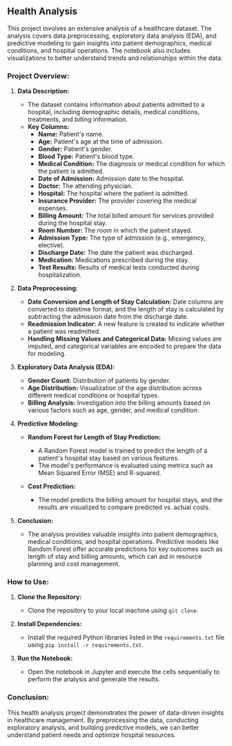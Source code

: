 ## Health Analysis

This project involves an extensive analysis of a healthcare dataset. The analysis covers data preprocessing, exploratory data analysis (EDA), and predictive modeling to gain insights into patient demographics, medical conditions, and hospital operations. The notebook also includes visualizations to better understand trends and relationships within the data.

### Project Overview:
1. **Data Description:**
   - The dataset contains information about patients admitted to a hospital, including demographic details, medical conditions, treatments, and billing information.
   - **Key Columns:**
     - **Name:** Patient's name.
     - **Age:** Patient's age at the time of admission.
     - **Gender:** Patient's gender.
     - **Blood Type:** Patient's blood type.
     - **Medical Condition:** The diagnosis or medical condition for which the patient is admitted.
     - **Date of Admission:** Admission date to the hospital.
     - **Doctor:** The attending physician.
     - **Hospital:** The hospital where the patient is admitted.
     - **Insurance Provider:** The provider covering the medical expenses.
     - **Billing Amount:** The total billed amount for services provided during the hospital stay.
     - **Room Number:** The room in which the patient stayed.
     - **Admission Type:** The type of admission (e.g., emergency, elective).
     - **Discharge Date:** The date the patient was discharged.
     - **Medication:** Medications prescribed during the stay.
     - **Test Results:** Results of medical tests conducted during hospitalization.

2. **Data Preprocessing:**
   - **Date Conversion and Length of Stay Calculation:** Date columns are converted to datetime format, and the length of stay is calculated by subtracting the admission date from the discharge date.
   - **Readmission Indicator:** A new feature is created to indicate whether a patient was readmitted.
   - **Handling Missing Values and Categorical Data:** Missing values are imputed, and categorical variables are encoded to prepare the data for modeling.

3. **Exploratory Data Analysis (EDA):**
   - **Gender Count:** Distribution of patients by gender.
   - **Age Distribution:** Visualization of the age distribution across different medical conditions or hospital types.
   - **Billing Analysis:** Investigation into the billing amounts based on various factors such as age, gender, and medical condition.

4. **Predictive Modeling:**
   - **Random Forest for Length of Stay Prediction:**
     - A Random Forest model is trained to predict the length of a patient's hospital stay based on various features.
     - The model's performance is evaluated using metrics such as Mean Squared Error (MSE) and R-squared.
     
   - **Cost Prediction:**
     - The model predicts the billing amount for hospital stays, and the results are visualized to compare predicted vs. actual costs.
     

5. **Conclusion:**
   - The analysis provides valuable insights into patient demographics, medical conditions, and hospital operations. Predictive models like Random Forest offer accurate predictions for key outcomes such as length of stay and billing amounts, which can aid in resource planning and cost management.

### How to Use:
1. **Clone the Repository:**
   - Clone the repository to your local machine using `git clone`.
   
2. **Install Dependencies:**
   - Install the required Python libraries listed in the `requirements.txt` file using `pip install -r requirements.txt`.

3. **Run the Notebook:**
   - Open the notebook in Jupyter and execute the cells sequentially to perform the analysis and generate the results.

### Conclusion:
This health analysis project demonstrates the power of data-driven insights in healthcare management. By preprocessing the data, conducting exploratory analysis, and building predictive models, we can better understand patient needs and optimize hospital resources.
